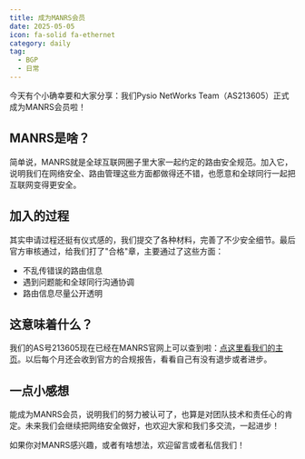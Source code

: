 ```yaml
---
title: 成为MANRS会员
date: 2025-05-05
icon: fa-solid fa-ethernet
category: daily
tag:
  - BGP
  - 日常
---
```


今天有个小确幸要和大家分享：我们Pysio NetWorks Team（AS213605）正式成为MANRS会员啦！

## MANRS是啥？

简单说，MANRS就是全球互联网圈子里大家一起约定的路由安全规范。加入它，说明我们在网络安全、路由管理这些方面都做得还不错，也愿意和全球同行一起把互联网变得更安全。

## 加入的过程

其实申请过程还挺有仪式感的，我们提交了各种材料，完善了不少安全细节。最后官方审核通过，给我们打了"合格"章，主要通过了这些方面：

- 不乱传错误的路由信息
- 遇到问题能和全球同行沟通协调
- 路由信息尽量公开透明

## 这意味着什么？

我们的AS号213605现在已经在MANRS官网上可以查到啦：[点这里看我们的主页](https://manrs.org/participant/6567/)。以后每个月还会收到官方的合规报告，看看自己有没有退步或者进步。

## 一点小感想

能成为MANRS会员，说明我们的努力被认可了，也算是对团队技术和责任心的肯定。未来我们会继续把网络安全做好，也欢迎大家和我们多交流，一起进步！

如果你对MANRS感兴趣，或者有啥想法，欢迎留言或者私信我们！

